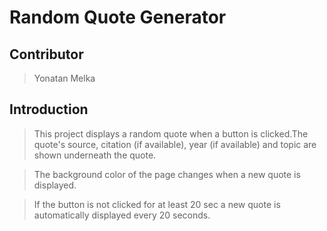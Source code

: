 # Random Quote Generator

## Contributor
>Yonatan Melka

## Introduction

>This project displays a random quote when a button is clicked.The quote's source, citation (if available), year (if available) and topic are shown underneath the quote.

>The background color of the page changes when a new quote is displayed.

>If the button is not clicked for at least 20 sec a new quote is automatically displayed every 20 seconds.